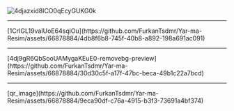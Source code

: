 ![4djazxid8ICO0qEcyGUKG0k](https://github.com/FurkanTsdmr/Yar-ma-Resim/assets/66878884/a486efc6-6239-430d-9851-432d5b3f16b5)
<hr>
[1CrIGL19vaIUoE64sqiOu](https://github.com/FurkanTsdmr/Yar-ma-Resim/assets/66878884/4db8f6b8-745f-40b8-a892-198a691ac091)
<hr>
[4dj9gR6QbSooUAMygaKEuE0-removebg-preview](https://github.com/FurkanTsdmr/Yar-ma-Resim/assets/66878884/30d30c5f-a17f-47bc-beca-49b1c22a7bcd)
<hr>
[qr_image](https://github.com/FurkanTsdmr/Yar-ma-Resim/assets/66878884/9eca90df-c76a-4915-b3f3-73691a4bf374)
